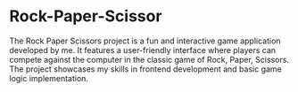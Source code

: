 # Rock-Paper-Scissor
The Rock Paper Scissors project is a fun and interactive game application developed by me. It features a user-friendly interface where players can compete against the computer in the classic game of Rock, Paper, Scissors. The project showcases my skills in frontend development and basic game logic implementation.
